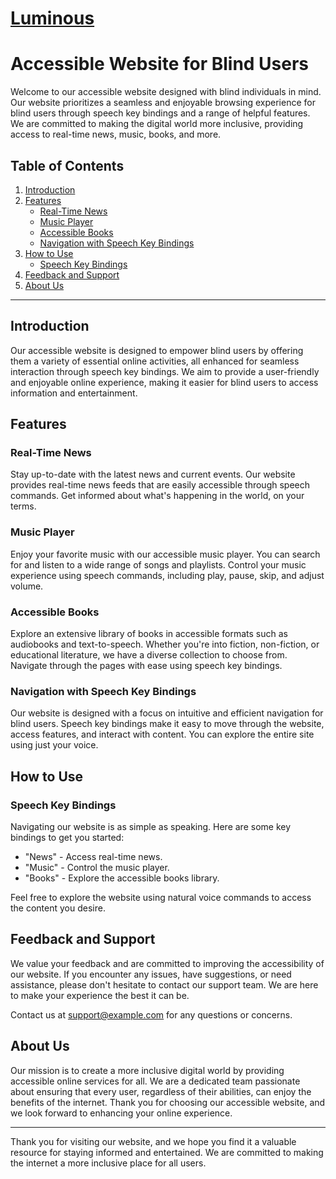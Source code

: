 # [Luminous](https://sahil-kumar-yadav.github.io/Luminous-javascript/)

# Accessible Website for Blind Users

Welcome to our accessible website designed with blind individuals in mind. Our website prioritizes a seamless and enjoyable browsing experience for blind users through speech key bindings and a range of helpful features. We are committed to making the digital world more inclusive, providing access to real-time news, music, books, and more.

## Table of Contents

1. [Introduction](#introduction)
2. [Features](#features)
    - [Real-Time News](#real-time-news)
    - [Music Player](#music-player)
    - [Accessible Books](#accessible-books)
    - [Navigation with Speech Key Bindings](#navigation-with-speech-key-bindings)
3. [How to Use](#how-to-use)
    - [Speech Key Bindings](#speech-key-bindings)
4. [Feedback and Support](#feedback-and-support)
5. [About Us](#about-us)

---

## Introduction

Our accessible website is designed to empower blind users by offering them a variety of essential online activities, all enhanced for seamless interaction through speech key bindings. We aim to provide a user-friendly and enjoyable online experience, making it easier for blind users to access information and entertainment.

## Features

### Real-Time News

Stay up-to-date with the latest news and current events. Our website provides real-time news feeds that are easily accessible through speech commands. Get informed about what's happening in the world, on your terms.

### Music Player

Enjoy your favorite music with our accessible music player. You can search for and listen to a wide range of songs and playlists. Control your music experience using speech commands, including play, pause, skip, and adjust volume.

### Accessible Books

Explore an extensive library of books in accessible formats such as audiobooks and text-to-speech. Whether you're into fiction, non-fiction, or educational literature, we have a diverse collection to choose from. Navigate through the pages with ease using speech key bindings.

### Navigation with Speech Key Bindings

Our website is designed with a focus on intuitive and efficient navigation for blind users. Speech key bindings make it easy to move through the website, access features, and interact with content. You can explore the entire site using just your voice.

## How to Use

### Speech Key Bindings

Navigating our website is as simple as speaking. Here are some key bindings to get you started:

- "News" - Access real-time news.
- "Music" - Control the music player.
- "Books" - Explore the accessible books library.

Feel free to explore the website using natural voice commands to access the content you desire.

## Feedback and Support

We value your feedback and are committed to improving the accessibility of our website. If you encounter any issues, have suggestions, or need assistance, please don't hesitate to contact our support team. We are here to make your experience the best it can be.

Contact us at [support@example.com](mailto:support@example.com) for any questions or concerns.

## About Us

Our mission is to create a more inclusive digital world by providing accessible online services for all. We are a dedicated team passionate about ensuring that every user, regardless of their abilities, can enjoy the benefits of the internet. Thank you for choosing our accessible website, and we look forward to enhancing your online experience.

---

Thank you for visiting our website, and we hope you find it a valuable resource for staying informed and entertained. We are committed to making the internet a more inclusive place for all users.
